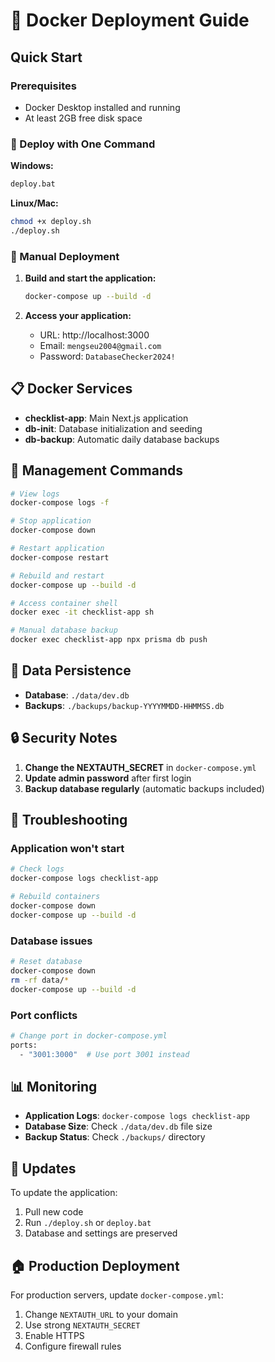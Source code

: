 # 🐳 Docker Deployment Guide

## Quick Start

### Prerequisites
- Docker Desktop installed and running
- At least 2GB free disk space

### 🚀 Deploy with One Command

**Windows:**
```cmd
deploy.bat
```

**Linux/Mac:**
```bash
chmod +x deploy.sh
./deploy.sh
```

### 🎯 Manual Deployment

1. **Build and start the application:**
   ```bash
   docker-compose up --build -d
   ```

2. **Access your application:**
   - URL: http://localhost:3000
   - Email: `mengseu2004@gmail.com`
   - Password: `DatabaseChecker2024!`

## 📋 Docker Services

- **checklist-app**: Main Next.js application
- **db-init**: Database initialization and seeding
- **db-backup**: Automatic daily database backups

## 🔧 Management Commands

```bash
# View logs
docker-compose logs -f

# Stop application
docker-compose down

# Restart application
docker-compose restart

# Rebuild and restart
docker-compose up --build -d

# Access container shell
docker exec -it checklist-app sh

# Manual database backup
docker exec checklist-app npx prisma db push
```

## 📁 Data Persistence

- **Database**: `./data/dev.db`
- **Backups**: `./backups/backup-YYYYMMDD-HHMMSS.db`

## 🔒 Security Notes

1. **Change the NEXTAUTH_SECRET** in `docker-compose.yml`
2. **Update admin password** after first login
3. **Backup database regularly** (automatic backups included)

## 🐛 Troubleshooting

### Application won't start
```bash
# Check logs
docker-compose logs checklist-app

# Rebuild containers
docker-compose down
docker-compose up --build -d
```

### Database issues
```bash
# Reset database
docker-compose down
rm -rf data/*
docker-compose up --build -d
```

### Port conflicts
```bash
# Change port in docker-compose.yml
ports:
  - "3001:3000"  # Use port 3001 instead
```

## 📊 Monitoring

- **Application Logs**: `docker-compose logs checklist-app`
- **Database Size**: Check `./data/dev.db` file size
- **Backup Status**: Check `./backups/` directory

## 🔄 Updates

To update the application:
1. Pull new code
2. Run `./deploy.sh` or `deploy.bat`
3. Database and settings are preserved

## 🏠 Production Deployment

For production servers, update `docker-compose.yml`:
1. Change `NEXTAUTH_URL` to your domain
2. Use strong `NEXTAUTH_SECRET`
3. Enable HTTPS
4. Configure firewall rules
